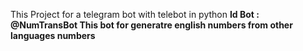 This Project for a telegram bot with telebot in python <b/>
Id Bot : @NumTransBot <b/> 
This bot for generatre english numbers from other languages numbers
